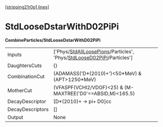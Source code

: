 [[stripping21r0p1 lines]](./stripping21r0p1-index)

# StdLooseDstarWithD02PiPi

**CombineParticles/StdLooseDstarWithD02PiPi**

|                  |                                                                                                                                                                                    |
|------------------|------------------------------------------------------------------------------------------------------------------------------------------------------------------------------------|
| Inputs           | ['Phys/[StdAllLoosePions](./stripping21r0p1-commonparticles-stdallloosepions)/Particles', 'Phys/[StdLooseD02PiPi](./stripping21r0p1-commonparticles-stdloosed02pipi)/Particles'] |
| DaughtersCuts    | {}                                                                                                                                                                                 |
| CombinationCut   | (ADAMASS('D\*(2010)+')\<50\*MeV) & (APT\>1250\*MeV)                                                                                                                                |
| MotherCut        | (VFASPF(VCHI2/VDOF)\<25) & (M-MAXTREE('D0'==ABSID,M)\<165.5)                                                                                                                       |
| DecayDescriptor  | [D\*(2010)+ -\> pi+ D0]cc                                                                                                                                                        |
| DecayDescriptors | []                                                                                                                                                                               |
| Output           | None                                                                                                                                                                               |
